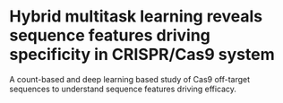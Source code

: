 # Hybrid multitask learning reveals sequence features driving specificity in CRISPR/Cas9 system

A count-based and deep learning based study of Cas9 off-target sequences to understand sequence features driving efficacy.

